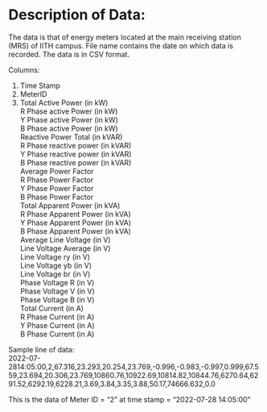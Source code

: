 # Description of Data:

The data is that of energy meters located at the main receiving station (MRS) of IITH campus. File name contains the date on which data is recorded. The data is in CSV format.  


Columns:

1. Time Stamp   
2. MeterID   
3. Total Active Power (in kW)  
R Phase active Power (in kW)   
Y Phase active Power (in kW)   
B Phase active Power (in kW)   
Reactive Power Total (in kVAR)   
R Phase reactive power (in kVAR)   
Y Phase reactive power (in kVAR)  
B Phase reactive power (in kVAR)  
Average Power Factor  
R Phase Power Factor  
Y Phase Power Factor  
B Phase Power Factor  
Total Apparent Power (in kVA)    
R Phase Apparent Power  (in kVA)   
Y Phase Apparent Power  (in kVA)   
B Phase Apparent Power  (in kVA)   
Average Line Voltage  (in V)   
Line Voltage Average (in V)  
Line Voltage ry (in V)  
Line Voltage yb (in V)  
Line Voltage br (in V)  
Phase Voltage R (in V)  
Phase Voltage V (in V)  
Phase Voltage B (in V)  
Total Current (in A)  
R Phase Current (in A)  
Y Phase Current (in A)  
B Phase Current (in A)  
 
Sample line of data:   
2022-07-2814:05:00,2,67.316,23.293,20.254,23.769,-0.996,-0.983,-0.997,0.999,67.559,23.694,20.306,23.769,10860.76,10922.69,10814.82,10844.76,6270.64,6291.52,6292.19,6228.21,3.69,3.84,3.35,3.88,50.17,74666.632,0.0


This is the data of Meter ID = “2” at time stamp = “2022-07-28 14:05:00”
